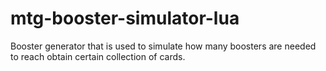 # mtg-booster-simulator-lua
Booster generator that is used to simulate how many boosters are needed to reach obtain certain collection of cards.
